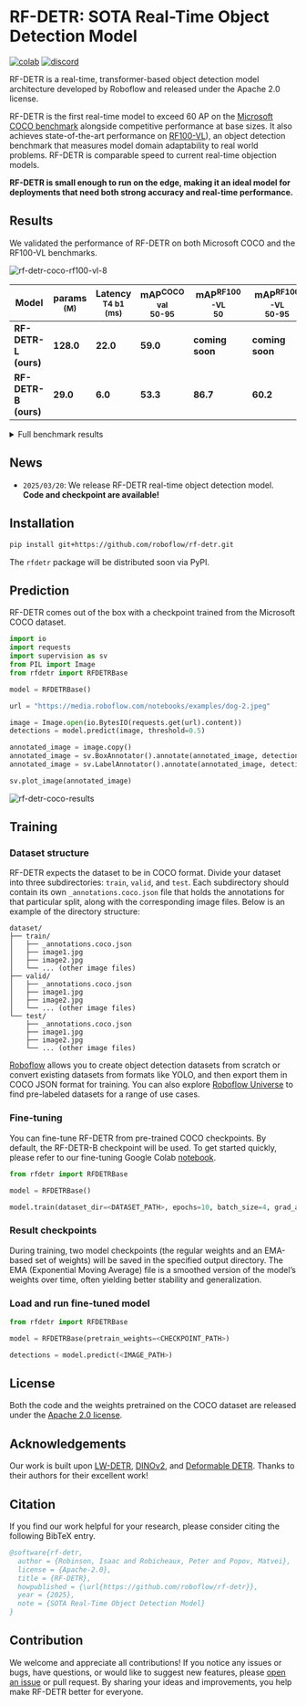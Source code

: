 # RF-DETR: SOTA Real-Time Object Detection Model

[![colab](https://colab.research.google.com/assets/colab-badge.svg)](https://colab.research.google.com/github/roboflow-ai/notebooks/blob/main/notebooks/how-to-finetune-rf-detr-on-detection-dataset.ipynb)
[![discord](https://img.shields.io/discord/1159501506232451173?logo=discord&label=discord&labelColor=fff&color=5865f2&link=https%3A%2F%2Fdiscord.gg%2FGbfgXGJ8Bk)](https://discord.gg/GbfgXGJ8Bk)

RF-DETR is a real-time, transformer-based object detection model architecture developed by Roboflow and released under the Apache 2.0 license.

RF-DETR is the first real-time model to exceed 60 AP on the [Microsoft COCO benchmark](https://cocodataset.org/#home) alongside competitive performance at base sizes. It also achieves state-of-the-art performance on [RF100-VL](https://github.com/roboflow/rf100-vl)), an object detection benchmark that measures model domain adaptability to real world problems. RF-DETR is comparable speed to current real-time objection models.

**RF-DETR is small enough to run on the edge, making it an ideal model for deployments that need both strong accuracy and real-time performance.**

## Results

We validated the performance of RF-DETR on both Microsoft COCO and the RF100-VL benchmarks.

![rf-detr-coco-rf100-vl-8](https://github.com/user-attachments/assets/99b51d31-1029-4a73-b2a2-675cd45d35f0)

| Model                | params<br><sup>(M) | Latency<br><sup>T4 b1<br>(ms) | mAP<sup>COCO val<br>50-95 | mAP<sup>RF100-VL<br>50 | mAP<sup>RF100-VL<br>50-95 | Config                                                                                                        |
|----------------------|--------------------|-------------------------------|---------------------------|------------------------|---------------------------|---------------------------------------------------------------------------------------------------------------| 
| **RF-DETR-L (ours)** | **128.0**          | **22.0**                      | **59.0**                  | **coming soon**       | **coming soon**          | [link](https://github.com/roboflow/r-flow/blob/08f012eb210b1b0e03a5aa7d4e5a4c265cb20b0e/rfdetr/config.py#L26) |
| **RF-DETR-B (ours)** | **29.0**           | **6.0**                       | **53.3**                  | **86.7**               | **60.2**                  | [link](https://github.com/roboflow/r-flow/blob/08f012eb210b1b0e03a5aa7d4e5a4c265cb20b0e/rfdetr/config.py#L37) |

<details>
<summary>Full benchmark results</summary>

| Model                | params<br><sup>(M) | Latency<br><sup>T4 b1<br>(ms) | mAP<sup>COCO val<br>50-95 | mAP<sup>RF100-VL<br>50 | mAP<sup>RF100-VL<br>50-95 | Config                                                                                                        |
|----------------------|--------------------|-------------------------------|---------------------------|------------------------|---------------------------|---------------------------------------------------------------------------------------------------------------| 
| **RF-DETR-L (ours)** | **128.0**          | **22.0**                      | **59.0**                  | **coming soon**       | **coming soon**          | [link](https://github.com/roboflow/r-flow/blob/08f012eb210b1b0e03a5aa7d4e5a4c265cb20b0e/rfdetr/config.py#L26) |
| **RF-DETR-B (ours)** | **29.0**           | **6.0**                       | **53.3**                  | **86.7**               | **60.2**                  | [link](https://github.com/roboflow/r-flow/blob/08f012eb210b1b0e03a5aa7d4e5a4c265cb20b0e/rfdetr/config.py#L37) |
| LW-DETR-X            | 118.0              | 19.1                          | 58.3                      | -                      | -                         | -                                                                                                             |
| LW-DETR-L            | 46.8               | 8.8                           | 56.1                      | -                      | -                         | -                                                                                                             |
| LW-DETR-M            | 28.2               | 5.6                           | 52.5                      | 84.0                   | 57.5                      | -                                                                                                             |
| LW-DETR-S            | 14.6               | 2.9                           | 48.0                      | 84.4                   | 57.9                      | -                                                                                                             |
| LW-DETR-T            | 12.1               | 2.0                           | 42.6                      | -                      | -                         | -                                                                                                             |
| YOLOv12x             | 59.1               | 11.8                          | 55.2                      | -                      | -                         | -                                                                                                             |
| YOLOv12l             | 26.4               | 6.8                           | 53.7                      | -                      | -                         | -                                                                                                             |
| YOLOv12m             | 20.2               | 4.9                           | 52.5                      | -                      | -                         | -                                                                                                             |
| YOLOv12s             | 9.3                | 2.6                           | 48.0                      | -                      | -                         | -                                                                                                             |
| YOLOv12n             | 2.6                | 1.6                           | 40.6                      | -                      | -                         | -                                                                                                             |
| YOLO11x              | 56.9               | 11.3                          | 54.7                      | -                      | -                         | -                                                                                                             |
| YOLO11l              | 25.3               | 6.2                           | 53.4                      | -                      | -                         | -                                                                                                             |
| YOLO11m              | 20.0               | 4.7                           | 51.5                      | 84.9                   | 59.7                      | -                                                                                                             |
| YOLO11s              | 9.4                | 2.5                           | 47.0                      | 84.7                   | 59.0                      | -                                                                                                             |
| YOLO11n              | 2.6                | 1.5                           | 39.5                      | 83.2                   | 57.3                      | -                                                                                                             |
| YOLOv8x              | 68.2               | 19.1                          | 54.5                      | -                      | -                         | -                                                                                                             |
| YOLOv8l              | 43.7               | 13.2                          | 53.3                      | -                      | -                         | -                                                                                                             |
| YOLOv8m              | 28.9               | 10.1                          | 50.6                      | -                      | 59.8                      | -                                                                                                             |
| YOLOv8s              | 11.1               | 7.0                           | 45.2                      | -                      | 59.2                      | -                                                                                                             |
| YOLOv8n              | 3.1                | 6.2                           | 37.6                      | -                      | 57.4                      | -                                                                                                             |

</details>

## News

- `2025/03/20`: We release RF-DETR real-time object detection model. **Code and checkpoint are available!**

## Installation

```bash
pip install git+https://github.com/roboflow/rf-detr.git
```

The `rfdetr` package will be distributed soon via PyPI.

</details>

## Prediction

RF-DETR comes out of the box with a checkpoint trained from the Microsoft COCO dataset.

```python
import io
import requests
import supervision as sv
from PIL import Image
from rfdetr import RFDETRBase

model = RFDETRBase()

url = "https://media.roboflow.com/notebooks/examples/dog-2.jpeg"

image = Image.open(io.BytesIO(requests.get(url).content))
detections = model.predict(image, threshold=0.5)

annotated_image = image.copy()
annotated_image = sv.BoxAnnotator().annotate(annotated_image, detections)
annotated_image = sv.LabelAnnotator().annotate(annotated_image, detections)

sv.plot_image(annotated_image)
```

![rf-detr-coco-results](https://github.com/user-attachments/assets/969ed869-3044-49a3-a00d-7cae18017325)

## Training

### Dataset structure

RF-DETR expects the dataset to be in COCO format. Divide your dataset into three subdirectories: `train`, `valid`, and `test`. Each subdirectory should contain its own `_annotations.coco.json` file that holds the annotations for that particular split, along with the corresponding image files. Below is an example of the directory structure:

```
dataset/
├── train/
│   ├── _annotations.coco.json
│   ├── image1.jpg
│   ├── image2.jpg
│   └── ... (other image files)
├── valid/
│   ├── _annotations.coco.json
│   ├── image1.jpg
│   ├── image2.jpg
│   └── ... (other image files)
└── test/
    ├── _annotations.coco.json
    ├── image1.jpg
    ├── image2.jpg
    └── ... (other image files)
```

[Roboflow](https://roboflow.com/annotate) allows you to create object detection datasets from scratch or convert existing datasets from formats like YOLO, and then export them in COCO JSON format for training. You can also explore [Roboflow Universe](https://universe.roboflow.com/) to find pre-labeled datasets for a range of use cases.

### Fine-tuning

You can fine-tune RF-DETR from pre-trained COCO checkpoints. By default, the RF-DETR-B checkpoint will be used. To get started quickly, please refer to our fine-tuning Google Colab [notebook](https://colab.research.google.com/github/roboflow-ai/notebooks/blob/main/notebooks/how-to-finetune-rf-detr-on-detection-dataset.ipynb).

```python
from rfdetr import RFDETRBase

model = RFDETRBase()

model.train(dataset_dir=<DATASET_PATH>, epochs=10, batch_size=4, grad_accum_steps=4, lr=1e-4)
```

### Result checkpoints

During training, two model checkpoints (the regular weights and an EMA-based set of weights) will be saved in the specified output directory. The EMA (Exponential Moving Average) file is a smoothed version of the model’s weights over time, often yielding better stability and generalization.

### Load and run fine-tuned model

```python
from rfdetr import RFDETRBase

model = RFDETRBase(pretrain_weights=<CHECKPOINT_PATH>)

detections = model.predict(<IMAGE_PATH>)
```

## License

Both the code and the weights pretrained on the COCO dataset are released under the [Apache 2.0 license](https://github.com/roboflow/r-flow/blob/main/LICENSE).

## Acknowledgements

Our work is built upon [LW-DETR](https://arxiv.org/pdf/2406.03459), [DINOv2](https://arxiv.org/pdf/2304.07193), and [Deformable DETR](https://arxiv.org/pdf/2010.04159). Thanks to their authors for their excellent work!

## Citation

If you find our work helpful for your research, please consider citing the following BibTeX entry.

```bibtex
@software{rf-detr,
  author = {Robinson, Isaac and Robicheaux, Peter and Popov, Matvei},
  license = {Apache-2.0},
  title = {RF-DETR},
  howpublished = {\url{https://github.com/roboflow/rf-detr}},
  year = {2025},
  note = {SOTA Real-Time Object Detection Model}
}
```


## Contribution

We welcome and appreciate all contributions! If you notice any issues or bugs, have questions, or would like to suggest new features, please [open an issue](https://github.com/roboflow/rf-detr/issues/new) or pull request. By sharing your ideas and improvements, you help make RF-DETR better for everyone.
